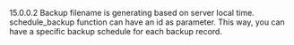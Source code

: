 15.0.0.2
Backup filename is generating based on server local time.
schedule_backup function can have an id as parameter. This way, you 
can have a specific backup schedule for each backup record.